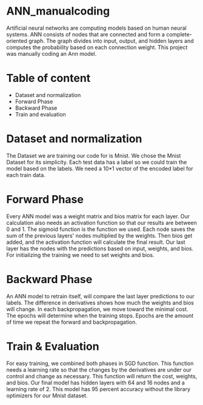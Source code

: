 # ANN_manualcoding
Artificial neural networks are computing models based on human neural systems. ANN consists of nodes that are connected and form a complete-oriented graph. The graph divides into input, output, and hidden layers and computes the probability based on each connection weight. This project was manually coding an Ann model.

# Table of content
- Dataset and normalization
- Forward Phase
- Backward Phase
- Train and evaluation

# Dataset and normalization
The Dataset we are training our code for is Mnist. We chose the Mnist Dataset for its simplicity. Each test data has a label so we could train the model based on the labels. We need a 10*1 vector of the encoded label for each train data. 

# Forward Phase
Every ANN model was a weight matrix and bios matrix for each layer. Our calculation also needs an activation function so that our results are between 0 and 1. The sigmoid function is the function we used. Each node saves the sum of the previous layers' nodes multiplied by the weights. Then bios get added, and the activation function will calculate the final result. Our last layer has the nodes with the predictions based on input, weights, and bios. For initializing the training we need to set weights and bios. 

# Backward Phase
An ANN model to retrain itself, will compare the last layer predictions to our labels. The difference in derivatives shows how much the weights and bios will change. In each backpropagation, we move toward the minimal cost. The epochs will determine when the training stops. Epochs are the amount of time we repeat the forward and backpropagation. 

# Train & Evaluation
For easy training, we combined both phases in SGD function. This function needs a learning rate so that the changes by the derivatives are under our control and change as necessary. This function will return the cost, weights, and bios. 
Our final model has hidden layers with 64 and 16 nodes and a learning rate of 2. This model has 95 percent accuracy without the library optimizers for our Mnist dataset.
